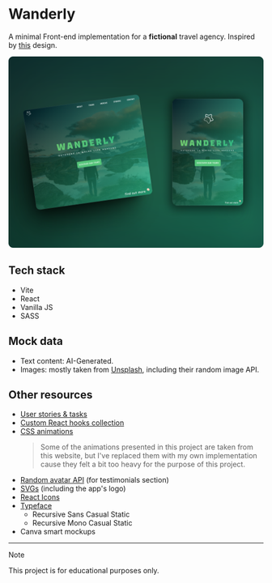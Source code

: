 # Wanderly

A minimal Front-end implementation for a **fictional** travel agency. Inspired by [this](https://dribbble.com/shots/19521395-Natours) design.</a>

![Mockup](./mockup.png)

## Tech stack

- Vite
- React
- Vanilla JS
- SASS

## Mock data

- Text content: AI-Generated.
- Images: mostly taken from [Unsplash](https://unsplash.com/), including their random image API.

## Other resources

- [User stories & tasks](./user-stories.md)
- [Custom React hooks collection](https://nikgraf.github.io/react-hooks/)
- [CSS animations](https://animista.net)
  > Some of the animations presented in this project are taken from this website, but I've replaced them with my own implementation cause they felt a bit too heavy for the purpose of this project.
- [Random avatar API](https://pravatar.cc) (for testimonials section)
- [SVGs](https://www.svgrepo.com) (including the app's logo)
- [React Icons](https://github.com/react-icons/react-icons)
- [Typeface](https://www.recursive.design)
  - Recursive Sans Casual Static
  - Recursive Mono Casual Static
- Canva smart mockups
---

> [!NOTE]
> This project is for educational purposes only.
